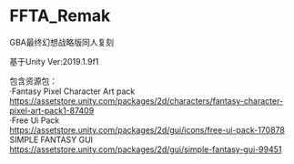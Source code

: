 # FFTA_Remak
GBA最终幻想战略版同人复刻

基于Unity Ver:2019.1.9f1

包含资源包：  
·Fantasy Pixel Character Art pack  
	https://assetstore.unity.com/packages/2d/characters/fantasy-character-pixel-art-pack1-87409  
·Free Ui Pack  
	https://assetstore.unity.com/packages/2d/gui/icons/free-ui-pack-170878  
SIMPLE FANTASY GUI  
	https://assetstore.unity.com/packages/2d/gui/simple-fantasy-gui-99451